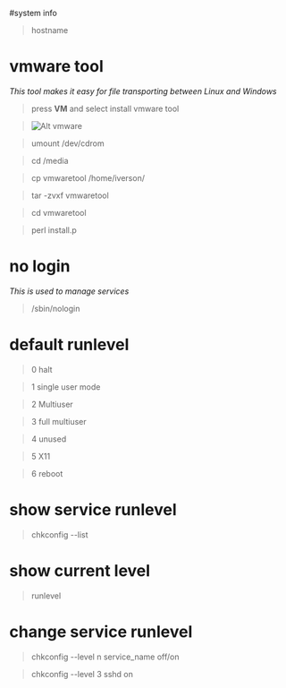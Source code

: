 #system info
	
> hostname
	
# vmware tool

  *This tool makes it easy for file transporting between Linux and Windows*

  > press **VM** and select install vmware tool

  > ![Alt vmware](/home/iverson/redhat_note/pic/basic_vmware.jpg "vmware tool")

  > umount /dev/cdrom

  > cd /media

  > cp vmwaretool /home/iverson/

  > tar -zvxf vmwaretool

  > cd vmwaretool

  > perl install.p

# no login

  *This is used to manage services*

  > /sbin/nologin

# default runlevel
	
  > 0	halt

  > 1	single user mode

  > 2	Multiuser

  > 3	full multiuser

  > 4	unused

  > 5	X11

  > 6	reboot

# show service runlevel

  > chkconfig --list
	
# show current level
	
  > runlevel

# change service runlevel

  > chkconfig --level n service_name off/on

  > chkconfig --level 3 sshd on

	
